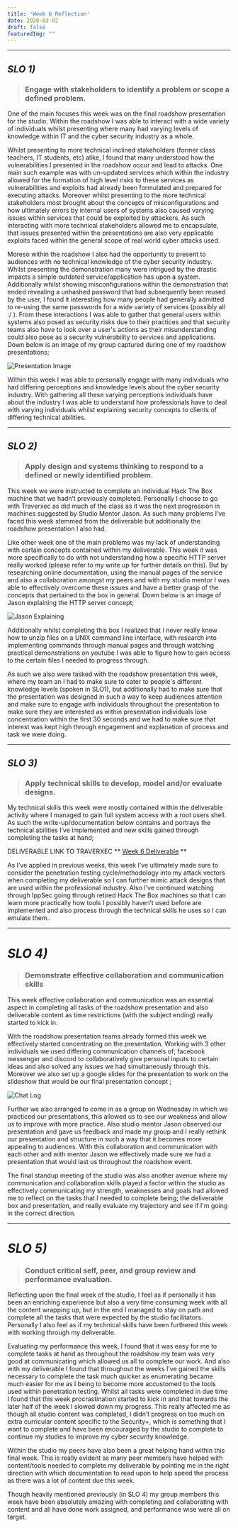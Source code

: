```yaml
---
title: 'Week 6 Reflection'
date: 2020-03-02
draft: false
featuredImg: ""
---
```

************
## *SLO 1)*
> ### Engage with stakeholders to identify a problem or scope a defined problem.


One of the main focuses this week was on the final roadshow presentation for the studio. Within the roadshow I was able to interact with a wide variety of individuals whilst presenting where many had varying levels of knowledge within IT and the cyber security industry as a whole.

Whilst presenting to more technical inclined stakeholders (former class teachers, IT students, etc) alike, I found that many understood how the vulnerabilities I presented in the roadshow occur and lead to attacks. One main such example was with un-updated services which within the industry allowed for the formation of high level risks to these services as vulnerabilities and exploits had already been formulated and prepared for executing attacks. Moreover whilst presenting to the more technical stakeholders most brought about the concepts of misconfigurations and how ultimately errors by internal users of systems also caused varying issues within services that could be exploited by attackers. As such interacting with more technical stakeholders allowed me to encapsulate, that issues presented within the presentations are also very applicable exploits faced within the general scope of real world cyber attacks used.

Moreso within the roadshow I also had the opportunity to present to audiences with no technical knowledge of the cyber security industry. Whilst presenting the demonstration many were intrigued by the drastic impacts a simple outdated service/application has upon a system. Additionally whilst showing misconfigurations within the demonstration that ended revealing a unhashed password that had subsequently been reused by the user, I found it interesting how many people had generally admitted to re-using the same passwords for a wide variety of services (possibly all :/ ). From these interactions I was able to gather that general users within systems also posed as security risks due to their practices and that security teams also have to look over a user's actions as their misunderstanding could also pose as a security vulnerability to services and applications. Down below is an image of my group captured during one of my roadshow presentations;


![Presentation Image](/presentation.PNG)

Within this week I was able to personally engage with many individuals who had differing perceptions and knowledge levels about the cyber security industry. With gathering all these varying perceptions individuals have about the industry I was able to understand how professionals have to deal with varying individuals whilst explaining security concepts to clients of differing technical abilities.


*****************
## *SLO 2)*

> ### Apply design and systems thinking to respond to a defined or newly identified problem.

This week we were instructed to complete an individual Hack The Box machine that we hadn’t previously completed. Personally I choose to go with Traverxec as did much of the class as it was the next progression in machines suggested by Studio Mentor Jason. As such many problems I’ve faced this week stemmed from the deliverable but additionally the roadshow presentation I also had.

Like other week one of the main problems was my lack of understanding with certain concepts contained within my deliverable. This week it was more specifically to do with not understanding how a specific HTTP server really worked (please refer to my write up for further details on this). But by researching online documentation, using the manual pages of the service and also a collaboration amongst my peers and with my studio mentor I was able to effectively overcome these issues and have a better grasp of the concepts that pertained to the box in general. Down below is an image of Jason explaining the HTTP server concept;

![Jason Explaining](/jason.PNG)


Additionally whilst completing this box I realized that I never really knew how to unzip files on a UNIX command line interface, with research into implementing commands through manual pages and through watching practical demonstrations on youtube I was able to figure how to gain access to the certain files I needed to progress through.

As such we also were tasked with the roadshow presentation this week, where my team an I had to make sure to cater to people's different knowledge levels (spoken in SLO1), but additionally had to make sure that the presentation was designed in such a way to keep audiences attention and make sure to engage with individuals throughout the presentation to make sure they are interested as within presentation individuals lose concentration within the first 30 seconds and we had to make sure that interest was kept high through engagement and explanation of process and task we were doing.


*****************
## *SLO 3)*

> ### Apply technical skills to develop, model and/or evaluate designs.

My technical skills this week were mostly contained within the deliverable activity where I managed to gain full system access with a root users shell. As such the write-up/documentation below contains and portrays the technical abilities I’ve implemented and new skills gained through completing the tasks at hand;

DELIVERABLE LINK TO TRAVERXEC
** [Week 6 Deliverable]() **


As I’ve applied in previous weeks, this week I’ve ultimately made sure to consider the penetration testing cycle/methodology into my attack vectors when completing my deliverable so I can further mimic attack designs that are used within the professional industry. Also I’ve continued watching through IppSec going through retired Hack The Box machines so that I can learn more practically how tools I possibly haven’t used before are implemented and also process through the technical skills he uses so I can emulate them..

*****************
# *SLO 4)*

> ### Demonstrate effective collaboration and communication skills

This week effective collaboration and communication was an essential aspect in completing all tasks of the roadshow presentation and also deliverable content as time restrictions (with the subject ending) really started to kick in.

With the roadshow presentation teams already formed this week we effectively started concentrating on the presentation. Working with 3 other individuals we used differing communication channels of; facebook messenger and discord to collaboratively give personal inputs to certain ideas and also solved any issues we had simultaneously through this. Moreover we also set up a google slides for the presentation to work on the slideshow that would be our final presentation concept ;

![Chat Log](/facebook.PNG)


Further we also arranged to come in as a group on Wednesday in which we practiced our presentations, this allowed us to see our weakness and allow us to improve with more practice. Also studio mentor Jason observed our presentation and gave us feedback and made my group and I really rethink our presentation and structure in such a way that it becomes more appealing to audiences. With this collaboration and communication with each other and with mentor Jason we effectively made sure we had a presentation that would last us throughout the roadshow event.

The final standup meeting of the studio was also another avenue where my communication and collaboration skills played a factor within the studio as effectively communicating my strength, weaknesses and goals had allowed me to reflect on the tasks that I needed to complete being; the deliverable box and presentation, and really evaluate my trajectory and see if I'm going in the correct direction.



*****************
# *SLO 5)*

> ### Conduct critical self, peer, and group review and performance evaluation.

Reflecting upon the final week of the studio, I feel as if personally it has been an enriching experience but also a very time consuming week with all the content wrapping up, but in the end I managed to stay on path and complete all the tasks that were expected by the studio facilitators. Personally I also feel as if my technical skills have been furthered this week with working through my deliverable.

Evaluating my performance this week, I found that it was easy for me to complete tasks at hand as throughout the roadshow my team was very good at communicating which allowed us all to complete our work. And also with my deliverable I found that throughout the weeks I’ve gained the skills necessary to complete the task much quicker as enumerating became much easier for me as I being to become more accustomed to the tools used within penetration testing. Whilst all tasks were completed in due time I found that this week procrastination started to kick in and that towards the later half of the week I slowed down my progress. This really affected me as though all studio content was completed, I didn’t progress on too much on extra curricular content specific to the Security+, which is something that I want to complete and have been encouraged by the studio to complete to continue my studies to improve my cyber security knowledge.

Within the studio my peers have also been a great helping hand within this final week. This is really evident as many peer members have helped with content/tools needed to complete my deliverable by pointing me in the right direction with which documentation to read upon to help speed the process as there was a lot of content due this week.

Though heavily mentioned previously (in SLO 4) my group members this week have been absolutely amazing with completing and collaborating with content and all have done work assigned, and performance wise were all on target.
